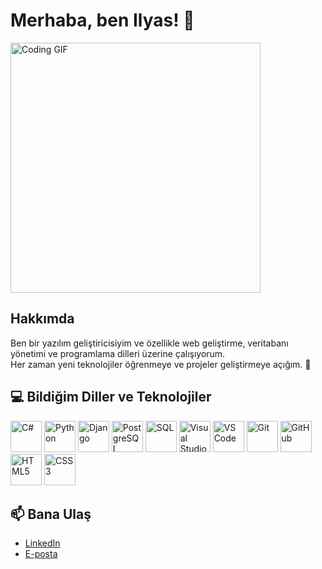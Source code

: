 # Merhaba, ben Ilyas! 👋

<img src="https://media.giphy.com/media/3o7TKtnuHOHHUjR38Y/giphy.gif" alt="Coding GIF" width="400"/>

## Hakkımda
Ben bir yazılım geliştiricisiyim ve özellikle web geliştirme, veritabanı yönetimi ve programlama dilleri üzerine çalışıyorum.  
Her zaman yeni teknolojiler öğrenmeye ve projeler geliştirmeye açığım. 🚀

## 💻 Bildiğim Diller ve Teknolojiler
<p align="left">
  <img src="https://cdn.jsdelivr.net/gh/devicons/devicon/icons/csharp/csharp-original.svg" alt="C#" width="50" height="50"/>
  <img src="https://cdn.jsdelivr.net/gh/devicons/devicon/icons/python/python-original.svg" alt="Python" width="50" height="50"/>
  <img src="https://cdn.jsdelivr.net/gh/devicons/devicon/icons/django/django-plain.svg" alt="Django" width="50" height="50"/>
  <img src="https://cdn.jsdelivr.net/gh/devicons/devicon/icons/postgresql/postgresql-original.svg" alt="PostgreSQL" width="50" height="50"/>
  <img src="https://cdn.jsdelivr.net/gh/devicons/devicon/icons/sql/sql-original.svg" alt="SQL" width="50" height="50"/>
  <img src="https://cdn.jsdelivr.net/gh/devicons/devicon/icons/visualstudio/visualstudio-plain.svg" alt="Visual Studio" width="50" height="50"/>
  <img src="https://cdn.jsdelivr.net/gh/devicons/devicon/icons/vscode/vscode-original.svg" alt="VS Code" width="50" height="50"/>
  <img src="https://cdn.jsdelivr.net/gh/devicons/devicon/icons/git/git-original.svg" alt="Git" width="50" height="50"/>
  <img src="https://cdn.jsdelivr.net/gh/devicons/devicon/icons/github/github-original.svg" alt="GitHub" width="50" height="50"/>
  <img src="https://cdn.jsdelivr.net/gh/devicons/devicon/icons/html5/html5-original.svg" alt="HTML5" width="50" height="50"/>
  <img src="https://cdn.jsdelivr.net/gh/devicons/devicon/icons/css3/css3-original.svg" alt="CSS3" width="50" height="50"/>
</p>




## 📫 Bana Ulaş
- [LinkedIn](https://www.linkedin.com/in/ilyasturanli/)
- [E-posta](mailto:ilyas@example.com)
